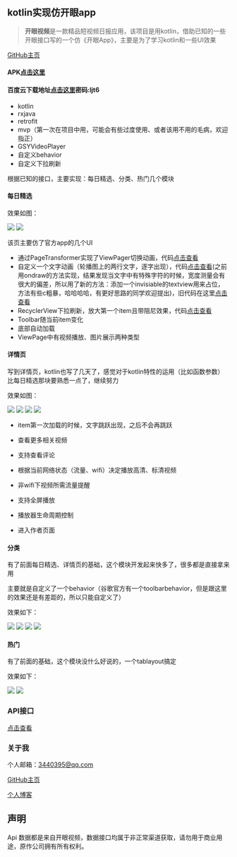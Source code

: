 ## kotlin实现仿开眼app

> **开眼视频**是一款精品短视频日报应用，该项目是用kotlin，借助已知的一些开眼接口写的一个仿《开眼App》，主要是为了学习kotlin和一些UI效果

[GitHub主页](https://github.com/kaikaixue/)

#### APK[点击这里](https://github.com/kaikaixue/Eyepetizer/tree/master/apk)
#### 百度云下载地址[点击这里](https://pan.baidu.com/s/1hsrOhBu)密码:ljt6

- kotlin
- rxjava
- retrofit
- mvp（第一次在项目中用，可能会有些过度使用、或者该用不用的毛病，欢迎指正）
- GSYVideoPlayer
- 自定义behavior
- 自定义下拉刷新

根据已知的接口，主要实现：每日精选、分类、热门几个模块

#### 每日精选

效果如图：


![](https://github.com/kaikaixue/Eyepetizer/blob/master/image/home1.png)  ![](https://github.com/kaikaixue/Eyepetizer/blob/master/image/home_small.gif)

该页主要仿了官方app的几个UI

- 通过PageTransformer实现了ViewPager切换动画，代码[点击查看](https://github.com/kaikaixue/Eyepetizer/blob/master/app/src/main/java/com/xk/eyepetizer/ui/view/home/banner/HomeBannerTransformer.kt)
- 自定义一个文字动画（轮播图上的两行文字，逐字出现），代码[点击查看](https://github.com/kaikaixue/Eyepetizer/blob/master/app/src/main/java/com/xk/eyepetizer/ui/view/common/JumpShowTextView.kt)(之前用ondraw的方法实现，结果发现当文字中有特殊字符的时候，宽度测量会有很大的偏差，所以用了新的方法：添加一个invisiable的textview用来占位，方法有些c粗暴，哈哈哈哈，有更好思路的同学欢迎提出)，旧代码在这里[点击查看](https://github.com/kaikaixue/Eyepetizer/blob/master/app/src/main/java/com/xk/eyepetizer/ui/view/common/JumpShowTextView1.kt)
- RecyclerView下拉刷新，放大第一个item且带阻尼效果，代码[点击查看](https://github.com/kaikaixue/Eyepetizer/blob/master/app/src/main/java/com/xk/eyepetizer/ui/view/home/PullRecyclerView.kt)
- Toolbar随当前item变化
- 底部自动加载
- ViewPage中有视频播放、图片展示两种类型


#### 详情页

写到详情页，kotlin也写了几天了，感觉对于kotlin特性的运用（比如函数参数）比每日精选那块要熟悉一点了，继续努力

效果如图：

![](https://github.com/kaikaixue/Eyepetizer/blob/master/image/detail1.png) ![](https://github.com/kaikaixue/Eyepetizer/blob/master/image/recommend.png) ![](https://github.com/kaikaixue/Eyepetizer/blob/master/image/reply.png) ![](https://github.com/kaikaixue/Eyepetizer/blob/master/image/detail.gif)

- item第一次加载的时候，文字跳跃出现，之后不会再跳跃
- 查看更多相关视频
- 支持查看评论
- 根据当前网络状态（流量、wifi）决定播放高清、标清视频
- 非wifi下视频所需流量提醒
- 支持全屏播放
- 播放器生命周期控制


- 进入作者页面

#### 分类

有了前面每日精选、详情页的基础，这个模块开发起来快多了，很多都是直接拿来用

主要就是自定义了一个behavior（谷歌官方有一个toolbarbehavior，但是跟这里的效果还是有差距的，所以只能自定义了）

效果如下：

![](https://github.com/kaikaixue/Eyepetizer/blob/master/image/category1.png) ![](https://github.com/kaikaixue/Eyepetizer/blob/master/image/category2.png) ![](https://github.com/kaikaixue/Eyepetizer/blob/master/image/category3.png) ![](https://github.com/kaikaixue/Eyepetizer/blob/master/image/category.gif)

#### 热门
有了前面的基础，这个模块没什么好说的，一个tablayout搞定

效果如下：

![](https://github.com/kaikaixue/Eyepetizer/blob/master/image/hot1.png) ![](https://github.com/kaikaixue/Eyepetizer/blob/master/image/hot.gif)


### API接口

[点击查看](https://github.com/kaikaixue/Eyepetizer/blob/master/app/src/main/java/com/xk/eyepetizer/api)

### 关于我

个人邮箱：3440395@qq.com

[GitHub主页](https://github.com/kaikaixue/)

[个人博客](http://xuekai.top)

## 声明

Api 数据都是来自开眼视频，数据接口均属于非正常渠道获取，请勿用于商业用途，原作公司拥有所有权利。
